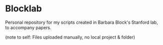 # Blocklab
Personal repository for my scripts created in Barbara Block's Stanford lab, to accompany papers.

(note to self: Files uploaded manually, no local project & folder)
